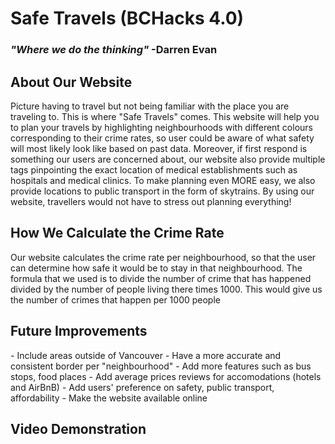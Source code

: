 <h1> Safe Travels (BCHacks 4.0) </h1>
<h3><i>"Where we do the thinking"</i>  -Darren Evan</h3>

<h2>About Our Website</h2>
Picture having to travel but not being familiar with the place you are traveling to. This is where "Safe Travels" comes.
This website will help you to plan your travels by highlighting neighbourhoods with different colours corresponding to their crime rates, so user could be aware of what safety will most likely look like based on past data. Moreover, if first respond is something our users are concerned about, our website also provide multiple tags pinpointing the exact location of medical establishments such as hospitals and medical clinics. To make planning even MORE easy, we also provide locations to public transport in the form of skytrains. By using our website, travellers would not have to stress out planning everything!

<h2>How We Calculate the Crime Rate</h2>
Our website calculates the crime rate per neighbourhood, so that the user can determine how safe it would be to stay in that neighbourhood. The formula that we used is to divide the number of crime that has happened divided by the number of people living there times 1000. This would give us the number of crimes that happen per 1000 people

<h2>Future Improvements</h2>
- Include areas outside of Vancouver
- Have a more accurate and consistent border per "neighbourhood"
- Add more features such as bus stops, food places
- Add average prices reviews for accomodations (hotels and AirBnB)
- Add users' preference on safety, public transport, affordability
- Make the website available online

<h2>Video Demonstration</h2>
